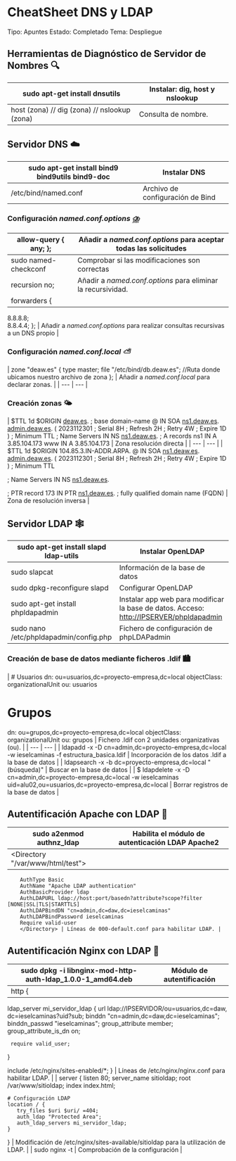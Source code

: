 # CheatSheet DNS y LDAP

Tipo: Apuntes
Estado: Completado
Tema: Despliegue

## Herramientas de Diagnóstico de Servidor de Nombres 🔍

| sudo apt-get install dnsutils | Instalar: dig, host y nslookup |
| --- | --- |
| host (zona) // dig (zona) // nslookup (zona) | Consulta de nombre. |

## Servidor DNS ☁️

| sudo apt-get install bind9 bind9utils bind9-doc | Instalar DNS |
| --- | --- |
| /etc/bind/named.conf | Archivo de configuración de Bind |

### Configuración *named.conf.options ⛈️*

| allow-query { any; }; | Añadir  a *named.conf.options* para aceptar todas las solicitudes |
| --- | --- |
| sudo named-checkconf | Comprobar si las modificaciones son correctas |
| recursion no; | Añadir a *named.conf.options* para eliminar la recursividad. |
| forwarders {   
 8.8.8.8;   
 8.8.4.4;
}; | Añadir a *named.conf.options* para realizar consultas recursivas a un DNS propio |

### Configuración *named.conf.local ⛅*

| zone "deaw.es" {
        type master;
        file "/etc/bind/db.deaw.es";  //Ruta donde ubicamos nuestro archivo de zona
}; | Añadir  a *named.conf.local* para declarar zonas. |
| --- | --- |

### Creación zonas 🌤️

| $TTL 1d
$ORIGIN [deaw.es](http://deaw.es/). ; base domain-name
@   IN  SOA     [ns1.deaw.es](http://ns1.deaw.es/). [admin.deaw.es](http://admin.deaw.es/). (
 2023112301  ; Serial
  8H           ; Refresh
  2H           ; Retry
  4W          ; Expire
  1D )         ; Minimum TTL
; Name Servers
  IN  NS      [ns1.deaw.es](http://ns1.deaw.es/).
; A records
  ns1 IN  A       3.85.104.173
  www IN  A       3.85.104.173 | Zona resolución directa |
| --- | --- |
| $TTL 1d
$ORIGIN 104.85.3.IN-ADDR.ARPA.
@   IN  SOA     [ns1.deaw.es](http://ns1.deaw.es/). [admin.deaw.es](http://admin.deaw.es/). (
  2023112301  ; Serial
  8H           ; Refresh
  2H           ; Retry
  4W          ; Expire
  1D )         ; Minimum TTL

; Name Servers
  IN  NS      [ns1.deaw.es](http://ns1.deaw.es/).

; PTR record
  173 IN  PTR     [ns1.deaw.es](http://ns1.deaw.es/). ; fully qualified domain name (FQDN) | Zona de resolución inversa |

## Servidor LDAP 🕸️

| sudo apt-get install slapd ldap-utils | Instalar OpenLDAP |
| --- | --- |
| sudo slapcat | Información de la base de datos |
| sudo dpkg-reconfigure slapd | Configurar OpenLDAP |
| sudo apt-get install phpldapadmin | Instalar app web para modificar la base de datos. Acceso: [http://IPSERVER/phpldapadmin](http://ipserver/phpldapadmin) |
| sudo nano /etc/phpldapadmin/config.php | Fichero de configuración de phpLDAPadmin |

### Creación de base de datos mediante ficheros .ldif 🏙️

| # Usuarios
   dn: ou=usuarios,dc=proyecto-empresa,dc=local
   objectClass: organizationalUnit
   ou: usuarios

# Grupos
   dn: ou=grupos,dc=proyecto-empresa,dc=local
   objectClass: organizationalUnit
   ou: grupos | Fichero .ldif con 2 unidades organizativas (ou). |
| --- | --- |
| ldapadd -x -D cn=admin,dc=proyecto-empresa,dc=local -w ieselcaminas -f estructura_basica.ldif | Incorporación de los datos .ldif a la base de datos |
| ldapsearch -x -b dc=proyecto-empresa,dc=local "(búsqueda)" | Buscar en la base de datos |
| $ ldapdelete -x -D cn=admin,dc=proyecto-empresa,dc=local -w ieselcaminas uid=alu02,ou=usuarios,dc=proyecto-empresa,dc=local | Borrar registros de la base de datos |

## Autentificación Apache con LDAP 🔐

| sudo a2enmod authnz_ldap | Habilita el módulo de autenticación LDAP Apache2 |
| --- | --- |
| <Directory "/var/www/html/test"> 
        AuthType Basic
        AuthName "Apache LDAP authentication"
        AuthBasicProvider ldap 
        AuthLDAPURL ldap://host:port/basedn?attribute?scope?filter [NONE|SSL|TLS|STARTTLS]
        AuthLDAPBindDN "cn=admin,dc=daw,dc=ieselcaminas"
        AuthLDAPBindPassword ieselcaminas
        Require valid-user
        </Directory> | Líneas de 000-default.conf para habilitar LDAP. |

## Autentificación Nginx con LDAP 🔐

| sudo dpkg -i libnginx-mod-http-auth-ldap_1.0.0-1_amd64.deb | Módulo de autentificación |
| --- | --- |
| http {
  ldap_server mi_servidor_ldap {
    url  ldap://IPSERVIDOR/ou=usuarios,dc=daw,
           dc=ieselcaminas?uid?sub;
    binddn "cn=admin,dc=daw,dc=ieselcaminas";
    binddn_passwd "ieselcaminas";
    group_attribute member;
    group_attribute_is_dn on;

     require valid_user;
 }

 include /etc/nginx/sites-enabled/*;
} | Líneas de /etc/nginx/nginx.conf para habilitar LDAP. |
| server {
    listen 80;
    server_name sitioldap;
    root /var/www/sitioldap;
    index index.html;

    # Configuración LDAP
    location / {
       try_files $uri $uri/ =404;
       auth_ldap "Protected Area";
       auth_ldap_servers mi_servidor_ldap;
    }
} | Modificación de /etc/nginx/sites-available/sitioldap para la utilización de LDAP. |
| sudo nginx -t | Comprobación de la  configuración |